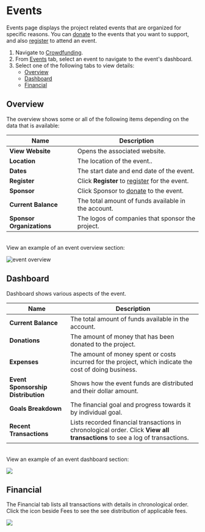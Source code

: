# Events

Events page displays the project related events that are organized for specific reasons. You can [donate](../donate-sponsor/) to the events that you want to support, and also [register](../register-for-an-event.md) to attend an event.

1. Navigate to [Crowdfunding](https://crowdfunding.lfx.linuxfoundation.org).
2. From [Events](./#Dashboard-Events) tab, select an event to navigate to the event's dashboard.
3. Select one of the following tabs to view details:
   * [Overview](events.md#Events-Overview)
   * [Dashboard](events.md#Events-Dashboard)
   * [Financial](events.md#Events-Financial)

## Overview <a href="#events-overview" id="events-overview"></a>

The overview shows some or all of the following items depending on the data that is available:

| Name                      | Description                                                                  |
| ------------------------- | ---------------------------------------------------------------------------- |
| **View Website**          | Opens the associated website.                                                |
| **Location**              | The location of the event..                                                  |
| **Dates**                 | The start date and end date of the event.                                    |
| **Register**              | Click **Register** to [register](../register-for-an-event.md) for the event. |
| **Sponsor**               | Click Sponsor to [donate](../donate-sponsor/) to the event.                  |
| **Current Balance**       | The total amount of funds available in the account.                          |
| **Sponsor Organizations** | The logos of companies that sponsor the project.                             |

\
View an example of an event overview section:

![event overview](<../../.gitbook/assets/event overview.png>)

## Dashboard <a href="#events-dashboard" id="events-dashboard"></a>

Dashboard shows various aspects of the event.

| Name                               | Description                                                                                                                 |
| ---------------------------------- | --------------------------------------------------------------------------------------------------------------------------- |
| **Current Balance**                | The total amount of funds available in the account.                                                                         |
| **Donations**                      | The amount of money that has been donated to the project.                                                                   |
| **Expenses**                       | The amount of money spent or costs incurred for the project, which indicate the cost of doing business.                     |
| **Event Sponsorship Distribution** | Shows how the event funds are distributed and their dollar amount.                                                          |
| **Goals Breakdown**                | The financial goal and progress towards it by individual goal.                                                              |
| **Recent Transactions**            | Lists recorded financial transactions in chronological order. Click **View all transactions** to see a log of transactions. |

\
View an example of an event dashboard section:

![](<../../.gitbook/assets/7418517 (1).jpg>)

## Financial <a href="#events-financial" id="events-financial"></a>

The Financial tab lists all transactions with details in chronological order. Click the icon beside Fees to see the see distribution of applicable fees.

![](<../../.gitbook/assets/fees icon events.png>)
